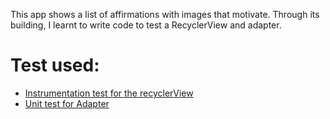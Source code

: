 This app shows a list of affirmations with images that motivate.
Through its building, I learnt to write code to test a  RecyclerView and adapter.

# Test used:
* [Instrumentation test for the recyclerView](https://github.com/esperantgada/RecyclerView-app-with-image/blob/master/app/src/androidTest/java/eg/esperantgada/affirmationswithimages/AffirmationListTests.kt)
* [Unit test for Adapter](https://github.com/esperantgada/RecyclerView-app-with-image/blob/master/app/src/test/java/eg/esperantgada/affirmationswithimages/AffirmationAdapterTest.kt)